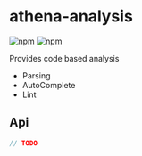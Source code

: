 # athena-analysis

[![npm](https://img.shields.io/npm/v/@aergo/athena-analysis.svg)](https://www.npmjs.com/package/@aergo/athena-analysis)
[![npm](https://img.shields.io/npm/dm/@aergo/athena-analysis.svg)](https://www.npmjs.com/package/@aergo/athena-analysis)

Provides code based analysis

* Parsing
* AutoComplete
* Lint

## Api

```js
// TODO
```
